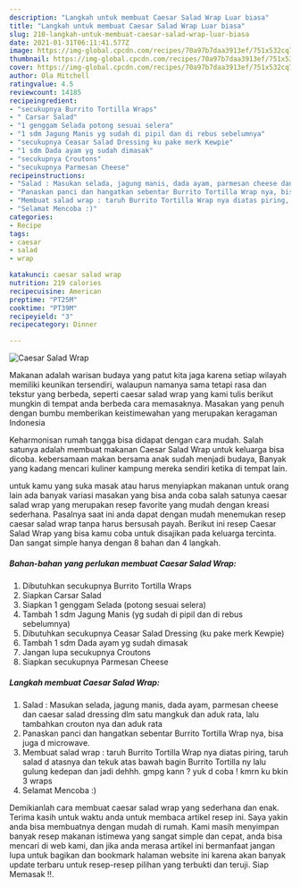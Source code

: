 ```yaml
---
description: "Langkah untuk membuat Caesar Salad Wrap Luar biasa"
title: "Langkah untuk membuat Caesar Salad Wrap Luar biasa"
slug: 210-langkah-untuk-membuat-caesar-salad-wrap-luar-biasa
date: 2021-01-31T06:11:41.577Z
image: https://img-global.cpcdn.com/recipes/70a97b7daa3913ef/751x532cq70/caesar-salad-wrap-foto-resep-utama.jpg
thumbnail: https://img-global.cpcdn.com/recipes/70a97b7daa3913ef/751x532cq70/caesar-salad-wrap-foto-resep-utama.jpg
cover: https://img-global.cpcdn.com/recipes/70a97b7daa3913ef/751x532cq70/caesar-salad-wrap-foto-resep-utama.jpg
author: Ola Mitchell
ratingvalue: 4.5
reviewcount: 14185
recipeingredient:
- "secukupnya Burrito Tortilla Wraps"
- " Carsar Salad"
- "1 genggam Selada potong sesuai selera"
- "1 sdm Jagung Manis yg sudah di pipil dan di rebus sebelumnya"
- "secukupnya Ceasar Salad Dressing ku pake merk Kewpie"
- "1 sdm Dada ayam yg sudah dimasak"
- "secukupnya Croutons"
- "secukupnya Parmesan Cheese"
recipeinstructions:
- "Salad : Masukan selada, jagung manis, dada ayam, parmesan cheese dan caesar salad dressing dlm satu mangkuk dan aduk rata, lalu tambahkan crouton nya dan aduk rata"
- "Panaskan panci dan hangatkan sebentar Burrito Tortilla Wrap nya, bisa juga d microwave."
- "Membuat salad wrap : taruh Burrito Tortilla Wrap nya diatas piring, taruh salad d atasnya dan tekuk atas bawah bagin Burrito Tortilla ny lalu gulung kedepan dan jadi dehhh. gmpg kann ? yuk d coba ! kmrn ku bkin 3 wraps"
- "Selamat Mencoba :)"
categories:
- Recipe
tags:
- caesar
- salad
- wrap

katakunci: caesar salad wrap 
nutrition: 219 calories
recipecuisine: American
preptime: "PT25M"
cooktime: "PT39M"
recipeyield: "3"
recipecategory: Dinner

---
```



![Caesar Salad Wrap](https://img-global.cpcdn.com/recipes/70a97b7daa3913ef/751x532cq70/caesar-salad-wrap-foto-resep-utama.jpg)

Makanan adalah warisan budaya yang patut kita jaga karena setiap wilayah memiliki keunikan tersendiri, walaupun namanya sama tetapi rasa dan tekstur yang berbeda, seperti caesar salad wrap yang kami tulis berikut mungkin di tempat anda berbeda cara memasaknya. Masakan yang penuh dengan bumbu memberikan keistimewahan yang merupakan keragaman Indonesia

Keharmonisan rumah tangga bisa didapat dengan cara mudah. Salah satunya adalah membuat makanan Caesar Salad Wrap untuk keluarga bisa dicoba. kebersamaan makan bersama anak sudah menjadi budaya, Banyak yang kadang mencari kuliner kampung mereka sendiri ketika di tempat lain.



untuk kamu yang suka masak atau harus menyiapkan makanan untuk orang lain ada banyak variasi masakan yang bisa anda coba salah satunya caesar salad wrap yang merupakan resep favorite yang mudah dengan kreasi sederhana. Pasalnya saat ini anda dapat dengan mudah menemukan resep caesar salad wrap tanpa harus bersusah payah.
Berikut ini resep Caesar Salad Wrap yang bisa kamu coba untuk disajikan pada keluarga tercinta. Dan sangat simple hanya dengan 8 bahan dan 4 langkah.


<!--inarticleads1-->

##### Bahan-bahan yang perlukan membuat Caesar Salad Wrap:

1. Dibutuhkan secukupnya Burrito Tortilla Wraps
1. Siapkan  Carsar Salad
1. Siapkan 1 genggam Selada (potong sesuai selera)
1. Tambah 1 sdm Jagung Manis (yg sudah di pipil dan di rebus sebelumnya)
1. Dibutuhkan secukupnya Ceasar Salad Dressing (ku pake merk Kewpie)
1. Tambah 1 sdm Dada ayam yg sudah dimasak
1. Jangan lupa secukupnya Croutons
1. Siapkan secukupnya Parmesan Cheese




<!--inarticleads2-->

##### Langkah membuat  Caesar Salad Wrap:

1. Salad : Masukan selada, jagung manis, dada ayam, parmesan cheese dan caesar salad dressing dlm satu mangkuk dan aduk rata, lalu tambahkan crouton nya dan aduk rata
1. Panaskan panci dan hangatkan sebentar Burrito Tortilla Wrap nya, bisa juga d microwave.
1. Membuat salad wrap : taruh Burrito Tortilla Wrap nya diatas piring, taruh salad d atasnya dan tekuk atas bawah bagin Burrito Tortilla ny lalu gulung kedepan dan jadi dehhh. gmpg kann ? yuk d coba ! kmrn ku bkin 3 wraps
1. Selamat Mencoba :)




Demikianlah cara membuat caesar salad wrap yang sederhana dan enak. Terima kasih untuk waktu anda untuk membaca artikel resep ini. Saya yakin anda bisa membuatnya dengan mudah di rumah. Kami masih menyimpan banyak resep makanan istimewa yang sangat simple dan cepat, anda bisa mencari di web kami, dan jika anda merasa artikel ini bermanfaat jangan lupa untuk bagikan dan bookmark halaman website ini karena akan banyak update terbaru untuk resep-resep pilihan yang terbukti dan teruji. Siap Memasak !!. 
